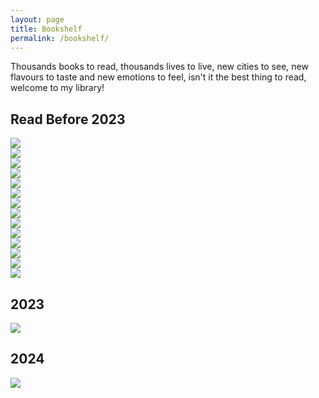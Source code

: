 ```yaml
---
layout: page
title: Bookshelf
permalink: /bookshelf/
---
```


<!-- bookshelf.md -->
<div class="the_shelf">
   Thousands books to read, thousands lives to live, new cities to see, new flavours to taste and new emotions to feel, isn't it the best thing to read, welcome to my library!
</div>

<h2>Read Before 2023</h2>
<div class="book-wrapper">
  <div class="book-items">
    <div class="main-book-wrap">
      <div class="book-cover">
        <div class="book-inside"></div>
        <div class="book-image">
          <img src="/images/bookshelf_library/chess_story.jpg" />
          <div class="effect"></div>
          <div class="light"></div>
        </div>
      </div>
    </div>
  </div>
  <!-- Add more books here -->
  
  <div class="book-items">
    <div class="main-book-wrap">
      <div class="book-cover">
        <div class="book-inside"></div>
        <div class="book-image">
          <img src="/images/bookshelf_library/outliers.jpg" />
          <div class="effect"></div>
          <div class="light"></div>
        </div>
      </div>
    </div>
  </div>
  
  <div class="book-items">
    <div class="main-book-wrap">
      <div class="book-cover">
        <div class="book-inside"></div>
        <div class="book-image">
          <img src="/images/bookshelf_library/AnimalFarm.jpg" />
          <div class="effect"></div>
          <div class="light"></div>
        </div>
      </div>
    </div>
  </div>
  
  <div class="book-items">
    <div class="main-book-wrap">
      <div class="book-cover">
        <div class="book-inside"></div>
        <div class="book-image">
          <img src="/images/bookshelf_library/the_last_day_of_a_condemned_man.jpg" />
          <div class="effect"></div>
          <div class="light"></div>
        </div>
      </div>
    </div>
  </div>
  
  <div class="book-items">
    <div class="main-book-wrap">
      <div class="book-cover">
        <div class="book-inside"></div>
        <div class="book-image">
          <img src="/images/bookshelf_library/little_prince.jpg" />
          <div class="effect"></div>
          <div class="light"></div>
        </div>
      </div>
    </div>
  </div>
  
  <div class="book-items">
    <div class="main-book-wrap">
      <div class="book-cover">
        <div class="book-inside"></div>
        <div class="book-image">
          <img src="/images/bookshelf_library/buyology.jpg" />
          <div class="effect"></div>
          <div class="light"></div>
        </div>
      </div>
    </div>
  </div>
  
  <div class="book-items">
    <div class="main-book-wrap">
      <div class="book-cover">
        <div class="book-inside"></div>
        <div class="book-image">
          <img src="/images/bookshelf_library/davinci_code.jpg" />
          <div class="effect"></div>
          <div class="light"></div>
        </div>
      </div>
    </div>
  </div>
  
  <div class="book-items">
    <div class="main-book-wrap">
      <div class="book-cover">
        <div class="book-inside"></div>
        <div class="book-image">
          <img src="/images/bookshelf_library/the_roman_empire_and_its_germanic_people.jpg" />
          <div class="effect"></div>
          <div class="light"></div>
        </div>
      </div>
    </div>
  </div>
  
  <div class="book-items">
    <div class="main-book-wrap">
      <div class="book-cover">
        <div class="book-inside"></div>
        <div class="book-image">
          <img src="/images/bookshelf_library/avrupa_tarihi_üzerine_yazılar.jpeg" />
          <div class="effect"></div>
          <div class="light"></div>
        </div>
      </div>
    </div>
  </div>
  
  <div class="book-items">
    <div class="main-book-wrap">
      <div class="book-cover">
        <div class="book-inside"></div>
        <div class="book-image">
          <img src="/images/bookshelf_library/book10.jpg" />
          <div class="effect"></div>
          <div class="light"></div>
        </div>
      </div>
    </div>
  </div>
  
  <div class="book-items">
    <div class="main-book-wrap">
      <div class="book-cover">
        <div class="book-inside"></div>
        <div class="book-image">
          <img src="/images/bookshelf_library/book11.jpg" />
          <div class="effect"></div>
          <div class="light"></div>
        </div>
      </div>
    </div>
  </div>
  
  <div class="book-items">
    <div class="main-book-wrap">
      <div class="book-cover">
        <div class="book-inside"></div>
        <div class="book-image">
          <img src="/images/bookshelf_library/book12.jpg" />
          <div class="effect"></div>
          <div class="light"></div>
        </div>
      </div>
    </div>
  </div>
  
  <div class="book-items">
    <div class="main-book-wrap">
      <div class="book-cover">
        <div class="book-inside"></div>
        <div class="book-image">
          <img src="/images/bookshelf_library/book13.jpg" />
          <div class="effect"></div>
          <div class="light"></div>
        </div>
      </div>
    </div>
  </div>
  
  <div class="book-items">
    <div class="main-book-wrap">
      <div class="book-cover">
        <div class="book-inside"></div>
        <div class="book-image">
          <img src="/images/bookshelf_library/book14.jpg" />
          <div class="effect"></div>
          <div class="light"></div>
        </div>
      </div>
    </div>
  </div>
</div>


<h2>2023</h2>
<div class="book-wrapper">
  <div class="book-items">
    <div class="main-book-wrap">
      <div class="book-cover">
        <div class="book-inside"></div>
        <div class="book-image">
          <img src="https://i.imgur.com/UIPQEwk.png" />
          <div class="effect"></div>
          <div class="light"></div>
        </div>
      </div>
    </div>
  </div>
  <!-- Add more books here -->
</div>

<h2>2024</h2>
<div class="book-wrapper">
  <div class="book-items">
    <div class="main-book-wrap">
      <div class="book-cover">
        <div class="book-inside"></div>
        <div class="book-image">
          <img src="https://i.imgur.com/nwzWCgm.png" />
          <div class="effect"></div>
          <div class="light"></div>
        </div>
      </div>
    </div>
  </div>
  <!-- Add more books here -->
</div>
